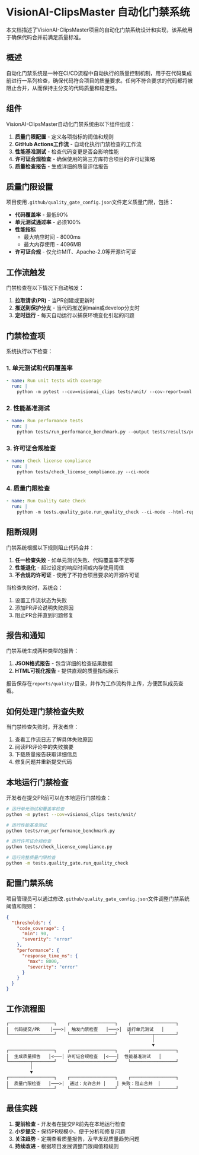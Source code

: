 # VisionAI-ClipsMaster 自动化门禁系统

本文档描述了VisionAI-ClipsMaster项目的自动化门禁系统设计和实现，该系统用于确保代码合并前满足质量标准。

## 概述

自动化门禁系统是一种在CI/CD流程中自动执行的质量控制机制，用于在代码集成前进行一系列检查，确保代码符合项目的质量要求。任何不符合要求的代码都将被阻止合并，从而保持主分支的代码质量和稳定性。

## 组件

VisionAI-ClipsMaster自动化门禁系统由以下组件组成：

1. **质量门限配置** - 定义各项指标的阈值和规则
2. **GitHub Actions工作流** - 自动化执行门禁检查的工作流
3. **性能基准测试** - 检查代码变更是否会影响性能
4. **许可证合规检查** - 确保使用的第三方库符合项目的许可证策略
5. **质量检查报告** - 生成详细的质量评估报告

## 质量门限设置

项目使用`.github/quality_gate_config.json`文件定义质量门限，包括：

- **代码覆盖率** - 最低90%
- **单元测试通过率** - 必须100%
- **性能指标**
  - 最大响应时间 - 8000ms
  - 最大内存使用 - 4096MB
- **许可证合规** - 仅允许MIT、Apache-2.0等开源许可证

## 工作流触发

门禁检查在以下情况下自动触发：

1. **拉取请求(PR)** - 当PR创建或更新时
2. **推送到保护分支** - 当代码推送到main或develop分支时
3. **定时运行** - 每天自动运行以捕获环境变化引起的问题

## 门禁检查项

系统执行以下检查：

### 1. 单元测试和代码覆盖率

```yaml
- name: Run unit tests with coverage
  run: |
    python -m pytest --cov=visionai_clips tests/unit/ --cov-report=xml
```

### 2. 性能基准测试

```yaml
- name: Run performance tests
  run: |
    python tests/run_performance_benchmark.py --output tests/results/performance/benchmark_results.json
```

### 3. 许可证合规检查

```yaml
- name: Check license compliance
  run: |
    python tests/check_license_compliance.py --ci-mode
```

### 4. 质量门限检查

```yaml
- name: Run Quality Gate Check
  run: |
    python -m tests.quality_gate.run_quality_check --ci-mode --html-report
```

## 阻断规则

门禁系统根据以下规则阻止代码合并：

1. **任一检查失败** - 如单元测试失败、代码覆盖率不足等
2. **性能退化** - 超过设定的响应时间或内存使用阈值
3. **不合规的许可证** - 使用了不符合项目要求的开源许可证

当检查失败时，系统会：

1. 设置工作流状态为失败
2. 添加PR评论说明失败原因
3. 阻止PR合并直到问题修复

## 报告和通知

门禁系统生成两种类型的报告：

1. **JSON格式报告** - 包含详细的检查结果数据
2. **HTML可视化报告** - 提供直观的质量指标展示

报告保存在`reports/quality/`目录，并作为工作流构件上传，方便团队成员查看。

## 如何处理门禁检查失败

当门禁检查失败时，开发者应：

1. 查看工作流日志了解具体失败原因
2. 阅读PR评论中的失败摘要
3. 下载质量报告获取详细信息
4. 修复问题并重新提交代码

## 本地运行门禁检查

开发者在提交PR前可以在本地运行门禁检查：

```bash
# 运行单元测试和覆盖率检查
python -m pytest --cov=visionai_clips tests/unit/

# 运行性能基准测试
python tests/run_performance_benchmark.py

# 运行许可证合规检查
python tests/check_license_compliance.py

# 运行完整质量门限检查
python -m tests.quality_gate.run_quality_check
```

## 配置门禁系统

项目管理员可以通过修改`.github/quality_gate_config.json`文件调整门禁系统阈值和规则：

```json
{
  "thresholds": {
    "code_coverage": {
      "min": 90,
      "severity": "error"
    },
    "performance": {
      "response_time_ms": {
        "max": 8000,
        "severity": "error"
      }
    }
  }
}
```

## 工作流程图

```
┌─────────────────┐    ┌─────────────────┐    ┌─────────────────┐
│  代码提交/PR    │───>│  触发门禁检查   │───>│  运行单元测试   │
└─────────────────┘    └─────────────────┘    └────────┬────────┘
                                                       │
                                                       ▼
┌─────────────────┐    ┌─────────────────┐    ┌─────────────────┐
│  生成质量报告   │<───│ 许可证合规检查  │<───│  性能基准测试   │
└────────┬────────┘    └─────────────────┘    └─────────────────┘
         │
         ▼
┌─────────────────┐    ┌─────────────────┐    ┌─────────────────┐
│  质量门限检查   │───>│  通过：允许合并 │    │ 失败：阻止合并  │
└─────────────────┘    └─────────────────┘    └─────────────────┘
```

## 最佳实践

1. **提前检查** - 开发者在提交PR前先在本地运行检查
2. **小步提交** - 保持PR规模小，便于分析和修复问题
3. **关注趋势** - 定期查看质量报告，及早发现质量趋势问题
4. **持续改进** - 根据项目发展调整门限阈值和规则 